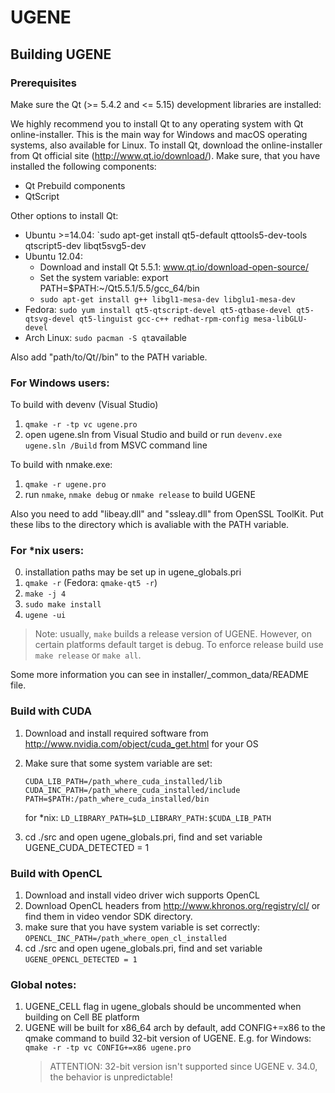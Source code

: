 # UGENE

## Building UGENE

### Prerequisites

Make sure the Qt (>= 5.4.2 and <= 5.15) development libraries are installed:

We highly recommend you to install Qt to any operating system with Qt online-installer. This is the main way for Windows and macOS operating systems, also available  for Linux. To install Qt, download the online-installer from Qt official site (http://www.qt.io/download/). Make sure, that you have installed the following components:
* Qt Prebuild components
* QtScript

Other options to install Qt:
* Ubuntu >=14.04: `sudo apt-get install qt5-default qttools5-dev-tools qtscript5-dev libqt5svg5-dev
* Ubuntu 12.04:
    * Download and install Qt 5.5.1: www.qt.io/download-open-source/
    * Set the system variable: export PATH=$PATH:~/Qt5.5.1/5.5/gcc_64/bin
    * `sudo apt-get install g++ libgl1-mesa-dev libglu1-mesa-dev`
* Fedora:       `sudo yum install qt5-qtscript-devel qt5-qtbase-devel qt5-qtsvg-devel qt5-linguist gcc-c++ redhat-rpm-config mesa-libGLU-devel`
* Arch Linux:   `sudo pacman -S qt`available

Also add "path/to/Qt/<component>/bin" to the PATH variable.

### For Windows users:

To build with devenv (Visual Studio)

1. `qmake -r -tp vc ugene.pro`
2. open ugene.sln from Visual Studio and build or run `devenv.exe ugene.sln /Build` from MSVC command line

To build with nmake.exe:

1. `qmake -r ugene.pro`
2. run `nmake`, `nmake debug` or `nmake release` to build UGENE

Also you need to add "libeay.dll" and "ssleay.dll" from OpenSSL ToolKit. Put these libs to the directory which is avaliable with the PATH variable.

### For *nix users:

0. installation paths may be set up in ugene_globals.pri
1. `qmake -r` (Fedora: `qmake-qt5 -r`)
2. `make -j 4`
3. `sudo make install`
4. `ugene -ui`

> Note: usually, `make` builds a release version of UGENE.
   However, on certain platforms default target is debug.
   To enforce release build use `make release` or `make all`.

Some more information you can see in installer/_common_data/README file.

### Build with CUDA

1. Download and install required software from http://www.nvidia.com/object/cuda_get.html for your OS
2. Make sure that some system variable are set:
   ```
   CUDA_LIB_PATH=/path_where_cuda_installed/lib
   CUDA_INC_PATH=/path_where_cuda_installed/include
   PATH=$PATH:/path_where_cuda_installed/bin
   ```

   for *nix: `LD_LIBRARY_PATH=$LD_LIBRARY_PATH:$CUDA_LIB_PATH`

3. cd ./src and open ugene_globals.pri, find and set variable UGENE_CUDA_DETECTED = 1

### Build with OpenCL

1. Download and install video driver wich supports OpenCL
2. Download OpenCL headers from http://www.khronos.org/registry/cl/
   or find them in video vendor SDK directory.
3. make sure that you have system variable is set correctly:
          `OPENCL_INC_PATH=/path_where_open_cl_installed`
4. cd ./src and open ugene_globals.pri, find and set variable `UGENE_OPENCL_DETECTED = 1`

### Global notes:
 1) UGENE_CELL flag in ugene_globals should be uncommented when building on Cell BE platform
 2) UGENE will be built for x86_64 arch by default, add CONFIG+=x86 to the qmake command to build 32-bit version of UGENE.
    E.g. for Windows:
    `qmake -r -tp vc CONFIG+=x86 ugene.pro`
    > ATTENTION: 32-bit version isn't supported since UGENE v. 34.0, the behavior is unpredictable!

